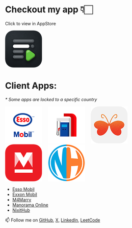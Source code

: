 # Checkout my app 👇🏻
Click to view in AppStore
<!---
[![AppStore](https://is1-ssl.mzstatic.com/image/thumb/Purple211/v4/51/18/85/51188522-99b5-54f9-0eb6-bcde5c5fbec4/AppIcon-0-0-1x_U007epad-0-0-85-220.jpeg/120x120bb.jpg 'Cue Teleprompter')](https://apple.co/4dzOx4k)
-->
[![AppStore](/Assets/120x/cue-teleprompter120x.png 'Cue Teleprompter')](https://apple.co/4dzOx4k)

# Client Apps:
<em>* Some apps are locked to a specific country</em>

[![AppStore](/Assets/120x/esso-and-mobil-app120x.png 'Esso Mobil')](https://apple.co/3wsWHKX) &nbsp;&nbsp;&nbsp; [![AppStore](/Assets/120x/exxon-mobil-rewards120x.png 'Exxon Mobil')](https://apple.co/4dx1s72) &nbsp;&nbsp;&nbsp; [![AppStore](/Assets/120x/m4marry-matrimony-app120x.png 'M4Marry')](https://apple.co/4bazGM6) &nbsp;&nbsp;&nbsp; [![AppStore](/Assets/120x/manorama-online-news-videos120x.png 'Manorama Online')](https://apple.co/3wzXZUs) &nbsp;&nbsp;&nbsp; [![AppStore](/Assets/120x/nixithub120x.png 'NixitHub')](https://apple.co/4acNyUK)


- [Esso Mobil]
- [Exxon Mobil]
- [M4Marry]
- [Manorama Online]
- [NixitHub]


📫 Follow me on [GitHub], [X], [LinkedIn], [LeetCode]

[Bibin Tom Joseph]: <https://github.com/bibintomj>
[@bibintomj]: <https://github.com/bibintomj>
[GitHub]: <https://github.com/bibintomj>
[Twitter]: <https://twitter.com/bibintomj>
[X]: <https://x.com/bibintomj>
[LinkedIn]: <https://www.linkedin.com/in/bibintomj>
[LeetCode]: <https://leetcode.com/bibintomj>
[Cue]: <https://apps.apple.com/ca/app/cue-teleprompter/id6477744231>
[Esso Mobil]: <https://apps.apple.com/ca/app/esso-and-mobil-app/id1047892801>
[Exxon Mobil]: <https://apps.apple.com/us/app/exxon-mobil-rewards/id668175318>
[M4Marry]: <https://apps.apple.com/ca/app/m4marry-matrimony-app/id742022662>
[Manorama Online]: <https://apps.apple.com/ca/app/manorama-online-news-videos/id547933268>
[NixitHub]: <https://apps.apple.com/ca/app/nixithub/id1452493563>
